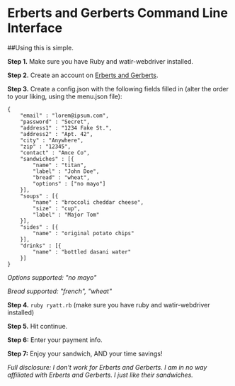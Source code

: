 # Erberts and Gerberts Command Line Interface

##Using this is simple.

**Step 1.** Make sure you have Ruby and watir-webdriver installed.

**Step 2.** Create an account on [Erberts and Gerberts](https://erbertandgerberts-delivery-1088.patronpath.com/bbLogIn.php?cmd=reg).

**Step 3.** Create a config.json with the following fields filled in (alter the order to your liking, using the menu.json file):
```
{
    "email" : "lorem@ipsum.com",
    "password" : "Secret",
    "address1" : "1234 Fake St.",
    "address2" : "Apt. 42",
    "city" : "Anywhere",
    "zip" : "12345",
    "contact" : "Amce Co",
    "sandwiches" : [{
        "name" : "titan",
        "label" : "John Doe",
        "bread" : "wheat",
        "options" : ["no mayo"]
    }],
    "soups" : [{
        "name" : "broccoli cheddar cheese",
        "size" : "cup",
        "label" : "Major Tom"
    }],
    "sides" : [{
        "name" : "original potato chips"
    }],
    "drinks" : [{
        "name" : "bottled dasani water"
    }]   
}
```
*Options supported: "no mayo"*

*Bread supported: "french", "wheat"*

**Step 4.** `ruby ryatt.rb` (make sure you have ruby and watir-webdriver installed)

**Step 5.** Hit continue.

**Step 6:** Enter your payment info.

**Step 7:** Enjoy your sandwich, AND your time savings!

*Full disclosure: I don't work for Erberts and Gerberts. I am in no way affiliated with Erberts and Gerberts. I just like their sandwiches.*